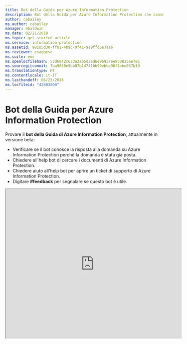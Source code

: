 ```yaml
---
title: Bot della Guida per Azure Information Protection
description: Bot della Guida per Azure Information Protection che consente di rispondere alle domande, cercare i documenti o aprire un ticket di supporto se è necessario il supporto tecnico.
author: cabailey
ms.author: cabailey
manager: mbaldwin
ms.date: 02/21/2018
ms.topic: get-started-article
ms.service: information-protection
ms.assetid: 98105d30-ff81-4b9c-9f41-9e9ffd6e7aa6
ms.reviewer: esaggese
ms.suite: ems
ms.openlocfilehash: 53d6842c623a3a65d2ed6e96937ee9500356e785
ms.sourcegitcommit: 7ba9850e5bb07b14741bb90ebbe98f1ebe057b10
ms.translationtype: HT
ms.contentlocale: it-IT
ms.lasthandoff: 08/23/2018
ms.locfileid: "42803800"
---
```

# <a name="help-bot-for-azure-information-protection"></a>Bot della Guida per Azure Information Protection

Provare il **bot della Guida di Azure Information Protection**, attualmente in versione beta:

- Verificare se il bot conosce la risposta alla domanda su Azure Information Protection perché la domanda è stata già posta.
- Chiedere all'help bot di cercare i documenti di Azure Information Protection.
- Chiedere aiuto all'help bot per aprire un ticket di supporto di Azure Information Protection.
- Digitare **#feedback** per segnalare se questo bot è utile.


<iframe width="560" height="475" src="https://webchat.botframework.com/embed/AIPformalBOT?s=SwZOTnCyj6w.cwA.zYE.Wdf87z08R7NHjtaev84v0nLC0urEfQJ2_5bUgvtIR9Q"></iframe>


